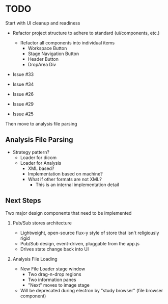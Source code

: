 # TODO

Start with UI cleanup and readiness

- Refactor project structure to adhere to standard (ui/components, etc.)
	- Refactor all components into individual items
	 	- Workspace Button
		- Stage Navigation Button
		- Header Button
		- DropArea Div

- Issue #33
- Issue #34

- Issue #26
- Issue #29
- Issue #25

Then move to analysis file parsing

## Analysis File Parsing

- Strategy pattern?
	- Loader for dicom
	- Loader for Analysis
		- XML based?
		- Implementation based on machine?
		- What if other formats are not XML?
			- This is an internal implementation detail

## Next Steps

Two major design components that need to be implemented

1. Pub/Sub stores architecture
	- Lightweight, open-source flux-y style of store that isn't religiously rigid
	- Pub/Sub design, event-driven, pluggable from the app.js
	- Drives state change back into UI

2. Analysis File Loading
	- New File Loader stage window
		- Two drag-n-drop regions
		- Two information panes
		- "Next" moves to image stage
	- Will be deprecated during electron by "study browser" (file browser component)
